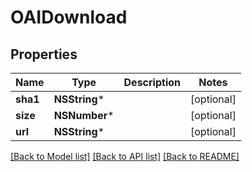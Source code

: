 # OAIDownload

## Properties
Name | Type | Description | Notes
------------ | ------------- | ------------- | -------------
**sha1** | **NSString*** |  | [optional] 
**size** | **NSNumber*** |  | [optional] 
**url** | **NSString*** |  | [optional] 

[[Back to Model list]](../README.md#documentation-for-models) [[Back to API list]](../README.md#documentation-for-api-endpoints) [[Back to README]](../README.md)


